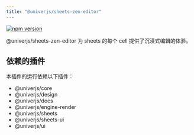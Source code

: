 ```yaml
---
title: "@univerjs/sheets-zen-editor"
---
```


[![npm version](https://img.shields.io/npm/v/@univerjs/sheets-zen-editor)](https://npmjs.org/package/@univerjs/sheets-zen-editor)

@univerjs/sheets-zen-editor 为 sheets 的每个 cell 提供了沉浸式编辑的体验。


## 依赖的插件

本插件的运行依赖以下插件：

- @univerjs/core
- @univerjs/design
- @univerjs/docs
- @univerjs/engine-render
- @univerjs/sheets
- @univerjs/sheets-ui
- @univerjs/ui

<!--package-locales start-->
<!--package-locales end-->

<!--package-assets start-->
<!--package-assets end-->
